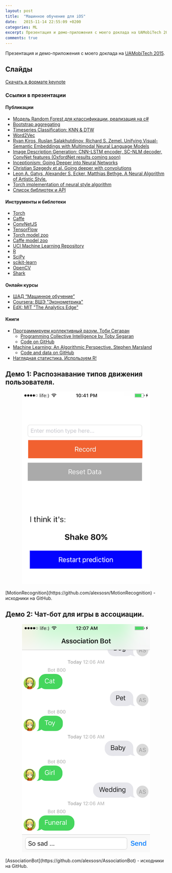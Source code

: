 ```yaml
---
layout: post
title:  "Машинное обучение для iOS"
date:   2015-11-14 22:55:09 +0200
categories: ML
excerpt: Презентация и демо-приложения с моего доклада на UAMobiTech 2015.
comments: true
---
```


Презентация и демо-приложения с моего доклада на [UAMobiTech 2015](http://uamobi.tech/).

## Слайды

<script async class="speakerdeck-embed" data-id="91e3cc4c332045b598fe6e437c885cc3" data-ratio="1.33333333333333" src="//speakerdeck.com/assets/embed.js"></script>

[Скачать в формате keynote](/static_content/uamobitech/ML_iOS_white.key)

### Ссылки в презентации

#### Публикации

- [Модель Random Forest для классификации, реализация на c#](http://habrahabr.ru/post/215453/)
- [Bootstrap aggregating](https://en.wikipedia.org/wiki/Bootstrap_aggregating)
- [Timeseries Classification: KNN & DTW](nbviewer.ipython.org/github/markdregan/K-Nearest-Neighbors-with-Dynamic-Time-Warping/blob/master/K_Nearest_Neighbor_Dynamic_Time_Warping.ipynb)
- [Word2Vec](http://deeplearning4j.org/word2vec.html)
- [Ryan Kiros, Ruslan Salakhutdinov, Richard S. Zemel. Unifying Visual-Semantic Embeddings with Multimodal Neural Language Models](arxiv.org/pdf/1411.2539v1.pdf)
- [Image Description Generation: CNN-LSTM encoder, SC-NLM decoder, ConvNet features (OxfordNet results coming soon)](http://www.cs.toronto.edu/~rkiros/lstm_scnlm.html)
- [Inceptionism: Going Deeper into Neural Networks](https://web.archive.org/web/20150703064823/http://googleresearch.blogspot.co.uk/2015/06/inceptionism-going-deeper-into-neural.html)
- [Christian Szegedy et al. Going deeper with convolutions](http://arxiv.org/pdf/1409.4842v1.pdf)
- [Leon A. Gatys, Alexander S. Ecker, Matthias Bethge. A Neural Algorithm of Artistic Style.](arxiv.org/pdf/1508.06576v2.pdf)
- [Torch implementation of neural style algorithm](https://github.com/jcjohnson/neural-style)
- [Список библиотек и API](alexsosn.github.io/ml/2015/11/05/iOS-ML.html)

#### Инструменты и библотеки

- [Torch](http://torch.ch/)
- [Caffe](http://caffe.berkeleyvision.org/)
- [ConvNetJS](http://cs.stanford.edu/people/karpathy/convnetjs/)
- [TensorFlow](http://www.tensorflow.org/)
- [Torch model zoo](https://github.com/torch/torch7/wiki/ModelZoo)
- [Caffe model zoo](https://github.com/BVLC/caffe/wiki/Model-Zoo)
- [UCI Machine Learning Repository](http://archive.ics.uci.edu/ml/)
- [R](https://www.r-project.org/)
- [SciPy](http://www.scipy.org/)
- [scikit-learn](http://scikit-learn.org/stable/)
- [OpenCV](http://opencv.org/)
- [Shark](http://image.diku.dk/shark/)

#### Онлайн курсы

- [ШАД “Машинное обучение”](https://yandexdataschool.ru/edu-process/courses/machine-learning)
- [Coursera: ВШЭ "Эконометрика"](https://www.coursera.org/course/econometrics)
- [EdX: MIT "The Analytics Edge"](https://www.edx.org/course/analytics-edge-mitx-15-071x-0)

#### Книги

- [Программируем коллективный разум. Тоби Сегаран](http://www.symbol.ru/alphabet/586615.html)
	- [Programming Collective Intelligence by Toby Segaran](http://shop.oreilly.com/product/9780596529321.do) 
	- [Code on GitHub](https://github.com/cataska/programming-collective-intelligence-code)
- [Machine Learning: An Algorithmic Perspective. Stephen Marsland](http://seat.massey.ac.nz/personal/s.r.marsland/MLbook.html)
	- [Code and data on GitHub](https://github.com/alexsosn/MarslandMLAlgo)
- [Наглядная статистика. Используем R!](ashipunov.info/shipunov/school/books/rbook.pdf)


## Демо 1: Распознавание типов движения пользователя.

<center><p><img width="400" src="/images/uamobitech/ScreenShot1.png"></p></center>
[MotionRecognition](https://github.com/alexsosn/MotionRecognition) - исходники на GitHub.

## Демо 2: Чат-бот для игры в ассоциации.

<center><p><img width="400" src="/images/uamobitech/ScreenShot2.png"></p></center>
[AssociationBot](https://github.com/alexsosn/AssociationBot) - исходники на GitHub.
